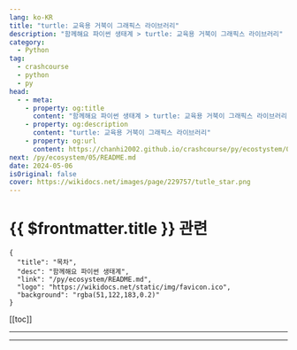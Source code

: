 ```yaml
---
lang: ko-KR
title: "turtle: 교육용 거북이 그래픽스 라이브러리"
description: "함께해요 파이썬 생태계 > turtle: 교육용 거북이 그래픽스 라이브러리"
category:
  - Python
tag: 
  - crashcourse
  - python
  - py
head:
  - - meta:
    - property: og:title
      content: "함께해요 파이썬 생태계 > turtle: 교육용 거북이 그래픽스 라이브러리"
    - property: og:description
      content: "turtle: 교육용 거북이 그래픽스 라이브러리"
    - property: og:url
      content: https://chanhi2002.github.io/crashcourse/py/ecostystem/04/turtle.html
next: /py/ecosystem/05/README.md
date: 2024-05-06
isOriginal: false
cover: https://wikidocs.net/images/page/229757/tutle_star.png
---
```


# {{ $frontmatter.title }} 관련

```component VPCard
{
  "title": "목차",
  "desc": "함께해요 파이썬 생태계",
  "link": "/py/ecosystem/README.md",
  "logo": "https://wikidocs.net/static/img/favicon.ico",
  "background": "rgba(51,122,183,0.2)"
}
```

[[toc]]

---

<SiteInfo
  name="turtle: 교육용 거북이 그래픽스 라이브러리 | WikiDocs"
  desc="함께해요 파이썬 생태계"
  url="https://wikidocs.net/229757"
  logo="https://wikidocs.net/static/img/favicon.ico"
  preview="https://wikidocs.net/images/page/229757/tutle_star.png"/>

<!-- TODO: 작성 -->

---

<TagLinks />